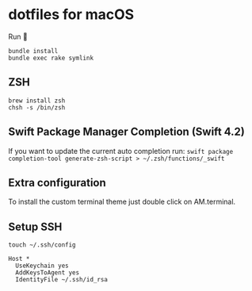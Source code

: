 # dotfiles for macOS

Run 🚀

```
bundle install
bundle exec rake symlink
```

## ZSH

```
brew install zsh
chsh -s /bin/zsh
```

## Swift Package Manager Completion (Swift 4.2)

If you want to update the current auto completion run:
`swift package completion-tool generate-zsh-script > ~/.zsh/functions/_swift`

## Extra configuration

To install the custom terminal theme just double click on AM.terminal.


## Setup SSH

`touch ~/.ssh/config`

```
Host *
  UseKeychain yes
  AddKeysToAgent yes
  IdentityFile ~/.ssh/id_rsa
```
